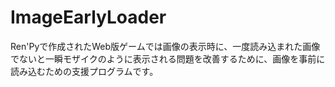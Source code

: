 # ImageEarlyLoader
Ren'Pyで作成されたWeb版ゲームでは画像の表示時に、一度読み込まれた画像でないと一瞬モザイクのように表示される問題を改善するために、画像を事前に読み込むための支援プログラムです。
